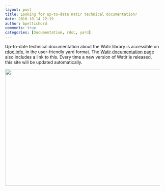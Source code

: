 ```yaml
---
layout: post
title: Looking for up-to-date Watir technical documentation?
date: 2010-10-14 22:19
author: bpettichord
comments: true
categories: [Documentation, rdoc, yard]
---
```

Up-to-date technical documentation about the Watir library is accessible on <a href="http://rdoc.info/gems/watir/1.6.6/frames">rdoc.info</a>, in the user-friendly yard format. The <a href="http://watir.com/documentation/">Watir documentation page</a> also includes a link to this. Every time a new version of Watir is released, this site will be updated automatically.

<a href="http://rdoc.info/gems/watir/1.6.6/frames"><img class="alignnone size-full wp-image-432" title="Watir on Rdoc.info" src="http://watir001.files.wordpress.com/2010/10/watir-on-rdoc-info.png" alt="" width="600" height="379" /></a>
